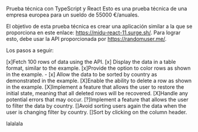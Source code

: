 Prueba técnica con TypeScript y React
Esto es una prueba técnica de una empresa europea para un sueldo de 55000 €/anuales.

El objetivo de esta prueba técnica es crear una aplicación similar a la que se proporciona en este enlace: https://midu-react-11.surge.sh/. Para lograr esto, debe usar la API proporcionada por https://randomuser.me/.

Los pasos a seguir:

 [x]Fetch 100 rows of data using the API.
 [x] Display the data in a table format, similar to the example.
 [x]Provide the option to color rows as shown in the example. - 
 [x] Allow the data to be sorted by country as demonstrated in the example.
 [X]Enable the ability to delete a row as shown in the example.
 [X]Implement a feature that allows the user to restore the initial state, meaning that all deleted rows will be recovered.
 [X]Handle any potential errors that may occur.
 [?]Implement a feature that allows the user to filter the data by country.
 []Avoid sorting users again the data when the user is changing filter by country.
 []Sort by clicking on the column header.


 lalalala